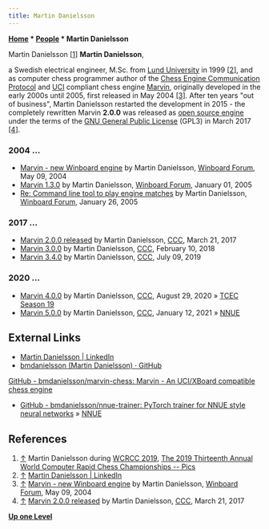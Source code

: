 ```yaml
---
title: Martin Danielsson
---
```

**[Home](Home "Home") \* [People](People "People") \* Martin Danielsson**



 [](http://aigames.net/ACCA/ACCAWCRCC/2019ACCAWCRCC/martin_danielsson.jpg) Martin Danielsson <a id="cite-note-1" href="#cite-ref-1">[1]</a> 
**Martin Danielsson**,  

a Swedish electrical engineer, M.Sc. from [Lund University](https://en.wikipedia.org/wiki/Lund_University) in 1999 <a id="cite-note-2" href="#cite-ref-2">[2]</a>, and as computer chess programmer author of the [Chess Engine Communication Protocol](Chess_Engine_Communication_Protocol "Chess Engine Communication Protocol") and [UCI](UCI "UCI") compliant chess engine [Marvin](Marvin "Marvin"), originally developed in the early 2000s until 2005, 
first released in May 2004 <a id="cite-note-3" href="#cite-ref-3">[3]</a>. 
After ten years "out of business", Martin Danielsson restarted the development in 2015 - the completely rewritten Marvin **2.0.0** was released as [open source engine](Category:Open_Source "Category:Open Source") under the terms of the [GNU General Public License](Free_Software_Foundation#GPL "Free Software Foundation") (GPL3) in March 2017 <a id="cite-note-4" href="#cite-ref-4">[4]</a>.



### 2004 ...


* [Marvin - new Winboard engine](http://www.open-aurec.com/wbforum/viewtopic.php?f=18&t=47529&p=179735) by Martin Danielsson, [Winboard Forum](Computer_Chess_Forums "Computer Chess Forums"), May 09, 2004
* [Marvin 1.3.0](http://www.open-aurec.com/wbforum/viewtopic.php?f=2&t=1212&p=5492) by Martin Danielsson, [Winboard Forum](Computer_Chess_Forums "Computer Chess Forums"), January 01, 2005
* [Re: Command line tool to play engine matches](http://www.open-aurec.com/wbforum/viewtopic.php?f=2&t=1460&start=1) by Martin Danielsson, [Winboard Forum](Computer_Chess_Forums "Computer Chess Forums"), January 26, 2005


### 2017 ...


* [Marvin 2.0.0 released](http://www.talkchess.com/forum/viewtopic.php?t=63518) by Martin Danielsson, [CCC](CCC "CCC"), March 21, 2017
* [Marvin 3.0.0](http://www.talkchess.com/forum/viewtopic.php?t=66555) by Martin Danielsson, [CCC](CCC "CCC"), February 10, 2018
* [Marvin 3.4.0](http://www.talkchess.com/forum3/viewtopic.php?f=2&t=71240) by Martin Danielsson, [CCC](CCC "CCC"), July 09, 2019


### 2020 ...


* [Marvin 4.0.0](http://www.talkchess.com/forum3/viewtopic.php?f=2&t=74921) by Martin Danielsson, [CCC](CCC "CCC"), August 29, 2020 » [TCEC Season 19](TCEC_Season_19 "TCEC Season 19")
* [Marvin 5.0.0](http://www.talkchess.com/forum3/viewtopic.php?f=2&t=76290) by Martin Danielsson, [CCC](CCC "CCC"), January 12, 2021 » [NNUE](NNUE "NNUE")


## External Links


* [Martin Danielsson | LinkedIn](https://www.linkedin.com/in/martin-danielsson-297a703/)
* [bmdanielsson (Martin Danielsson) · GitHub](https://github.com/bmdanielsson)


 [GitHub - bmdanielsson/marvin-chess: Marvin - An UCI/XBoard compatible chess engine](https://github.com/bmdanielsson/marvin-chess)
* [GitHub - bmdanielsson/nnue-trainer: PyTorch trainer for NNUE style neural networks](https://github.com/bmdanielsson/nnue-trainer) » [NNUE](NNUE "NNUE")


## References


1. <a id="cite-ref-1" href="#cite-note-1">↑</a> Martin Danielsson during [WCRCC 2019](WCRCC_2019 "WCRCC 2019"), [The 2019 Thirteenth Annual World Computer Rapid Chess Championships -- Pics](http://aigames.net/ACCA/ACCAWCRCC/2019ACCAWCRCC/WCRCCpics.html)
2. <a id="cite-ref-2" href="#cite-note-2">↑</a> [Martin Danielsson | LinkedIn](https://www.linkedin.com/in/martin-danielsson-297a703/)
3. <a id="cite-ref-3" href="#cite-note-3">↑</a> [Marvin - new Winboard engine](http://www.open-aurec.com/wbforum/viewtopic.php?f=18&t=47529&p=179735) by Martin Danielsson, [Winboard Forum](Computer_Chess_Forums "Computer Chess Forums"), May 09, 2004
4. <a id="cite-ref-4" href="#cite-note-4">↑</a> [Marvin 2.0.0 released](http://www.talkchess.com/forum/viewtopic.php?t=63518) by Martin Danielsson, [CCC](CCC "CCC"), March 21, 2017

**[Up one Level](People "People")**







 
